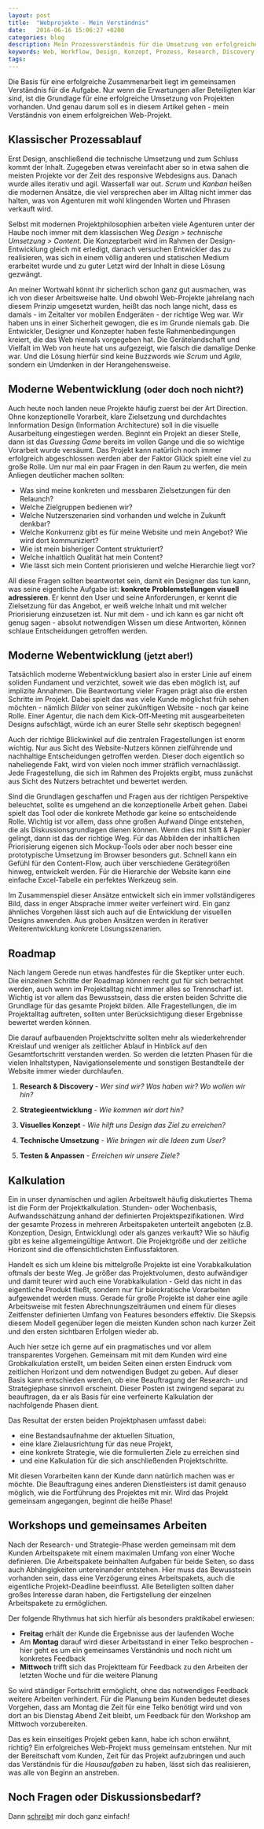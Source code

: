 ```yaml
---
layout: post
title:  "Webprojekte - Mein Verständnis"
date:   2016-06-16 15:06:27 +0200
categories: blog
description: Mein Prozessverständnis für die Umsetzung von erfolgreichen Webprojekten.
keywords: Web, Workflow, Design, Konzept, Prozess, Research, Discovery, Content-Analyse, Strategieentwicklung
tags:
---
```


Die Basis für eine erfolgreiche Zusammenarbeit liegt im gemeinsamen Verständnis für die Aufgabe.
Nur wenn die Erwartungen aller Beteiligten klar sind, ist die Grundlage für eine
erfolgreiche Umsetzung von Projekten vorhanden. Und genau darum soll es in diesem Artikel gehen -
mein Verständnis von einem erfolgreichen Web-Projekt.

## Klassischer Prozessablauf

Erst Design, anschließend die technische Umsetzung und zum Schluss kommt der Inhalt. Zugegeben etwas vereinfacht aber so in
etwa sahen die meisten Projekte vor der Zeit des responsive Webdesigns aus. Danach wurde alles iterativ und agil. Wasserfall
war out. *Scrum* und *Kanban* heißen die modernen Ansätze, die viel versprechen aber im Alltag nicht immer das halten,
was von Agenturen mit wohl klingenden Worten und Phrasen verkauft wird.

Selbst mit modernen Projektphilosophien arbeiten viele Agenturen unter der Haube noch immer mit dem klassischen Weg
*Design > technische Umsetzung > Content*. Die Konzeptarbeit wird im Rahmen der Design-Entwicklung gleich mit erledigt,
danach versuchen Entwickler das zu realisieren, was sich in einem völlig anderen und statischen Medium erarbeitet
wurde und zu guter Letzt wird der Inhalt in diese Lösung gezwängt.

An meiner Wortwahl könnt ihr sicherlich schon ganz gut ausmachen, was ich von dieser Arbeitsweise halte.
Und obwohl Web-Projekte jahrelang nach diesem Prinzip umgesetzt wurden, heißt das noch lange nicht, dass es damals - im
Zeitalter vor mobilen Endgeräten - der richtige Weg war.
Wir haben uns in einer Sicherheit gewogen, die es im Grunde niemals gab. Die Entwickler, Designer und Konzepter
haben feste Rahmenbedingungen kreiert, die das Web niemals vorgegeben hat. Die Gerätelandschaft und Vielfalt im Web
von heute hat uns aufgezeigt, wie falsch die damalige Denke war. Und die Lösung hierfür sind keine Buzzwords wie *Scrum*
und *Agile*, sondern ein Umdenken in der Herangehensweise.

## Moderne Webentwicklung <small>(oder doch noch nicht?)</small>

Auch heute noch landen neue Projekte häufig zuerst bei der Art Direction. Ohne konzeptionelle Vorarbeit, klare
Zielsetzung und durchdachtes Innformation Design (Information Architecture) soll in die visuelle Ausarbeitung
eingestiegen werden. Beginnt ein Projekt an dieser Stelle, dann ist das *Guessing Game* bereits im vollen Gange
und die so wichtige Vorarbeit wurde versäumt. Das Projekt kann natürlich noch immer erfolgreich abgeschlossen werden
aber der Faktor Glück spielt eine viel zu große Rolle. Um nur mal ein paar Fragen in den Raum zu werfen,
die mein Anliegen deutlicher machen sollten:

* Was sind meine konkreten und messbaren Zielsetzungen für den Relaunch?
* Welche Zielgruppen bedienen wir?
* Welche Nutzerszenarien sind vorhanden und welche in Zukunft denkbar?
* Welche Konkurrenz gibt es für meine Website und mein Angebot? Wie wird dort kommuniziert?
* Wie ist mein bisheriger Content strukturiert?
* Welche inhaltlich Qualität hat mein Content?
* Wie lässt sich mein Content priorisieren und welche Hierarchie liegt vor?

All diese Fragen sollten beantwortet sein, damit ein Designer das tun kann, was seine eigentliche Aufgabe ist:
__konkrete Problemstellungen visuell adressieren__. Er kennt den User und seine Anforderungen, er kennt die Zielsetzung
für das Angebot, er weiß welche Inhalt und mit welcher Priorisierung einzusetzen ist.
Nur mit dem - und ich kann es gar nicht oft genug sagen - absolut notwendigen Wissen um diese Antworten,
können schlaue Entscheidungen getroffen werden.

## Moderne Webentwicklung <small>(jetzt aber!)</small>

Tatsächlich moderne Webentwicklung basiert also in erster Linie auf einem soliden Fundament und verzichtet, soweit
wie das eben möglich ist, auf implizite Annahmen. Die Beantwortung vieler Fragen prägt also die ersten Schritte
im Projekt. Dabei spielt das was viele Kunde möglichst früh sehen möchten -  nämlich _Bilder_ von seiner
zukünftigen Website - noch gar keine Rolle. Einer Agentur, die nach dem Kick-Off-Meeting mit ausgearbeiteten
Designs aufschlägt, würde ich an eurer Stelle sehr skeptisch begegnen!

Auch der richtige Blickwinkel auf die zentralen Fragestellungen ist enorm wichtig. Nur aus Sicht des Website-Nutzers
können zielführende und nachhaltige Entscheidungen getroffen werden. Dieser doch eigentlich so naheliegende Fakt,
wird von vielen noch immer sträflich vernachlässigt. Jede Fragestellung, die sich im Rahmen des Projekts ergibt,
muss zunächst aus Sicht des Nutzers betrachtet und bewertet werden.

Sind die Grundlagen geschaffen und Fragen aus der richtigen Perspektive beleuchtet, sollte es umgehend an die
konzeptionelle Arbeit gehen. Dabei spielt das Tool oder die konkrete Methode gar keine so entscheidende Rolle.
Wichtig ist vor allem, dass ohne großen Aufwand Dinge entstehen, die als Diskussionsgrundlagen dienen können.
Wenn dies mit Stift & Papier gelingt, dann ist das der richtige Weg. Für das Abbilden der inhaltlichen Priorisierung
eigenen sich Mockup-Tools oder aber noch besser eine prototypische Umsetzung im Browser besonders gut. Schnell kann
ein Gefühl für den Content-Flow, auch über verschiedene Gerätegrößen hinweg, entwickelt werden. Für die Hierarchie der
Website kann eine einfache Excel-Tabelle ein perfektes Werkzeug sein.

Im Zusammenspiel dieser Ansätze entwickelt sich ein immer vollständigeres Bild, dass in enger Absprache immer weiter
verfeinert wird. Ein ganz ähnliches Vorgehen lässt sich auch auf die Entwicklung der visuellen Designs anwenden.
Aus groben Ansätzen werden in iterativer Weiterentwicklung konkrete Lösungsszenarien.

## Roadmap

Nach langem Gerede nun etwas handfestes für die Skeptiker unter euch. Die einzelnen Schritte der Roadmap
können recht gut für sich betrachtet werden, auch wenn im Projektalltag nicht immer alles so Trennscharf ist. Wichtig
ist vor allem das Bewusstsein, dass die ersten beiden Schritte die Grundlage für das gesamte Projekt bilden. Alle
Fragestellungen, die im Projektalltag auftreten, sollten unter Berücksichtigung dieser Ergebnisse bewertet werden können.

Die darauf aufbauenden Projektschritte sollten mehr als wiederkehrender Kreislauf und weniger als zeitlicher Ablauf in
Hinblick auf den Gesamtfortschritt verstanden werden. So werden die letzten Phasen für die vielen Inhaltstypen,
Navigationselemente und sonstigen Bestandteile der Website immer wieder durchlaufen.

1. __Research & Discovery__ - *Wer sind wir? Was haben wir? Wo wollen wir hin?*

2. __Strategieentwicklung__ - *Wie kommen wir dort hin?*

3. __Visuelles Konzept__ - *Wie hilft uns Design das Ziel zu erreichen?*

4. __Technische Umsetzung__ - *Wie bringen wir die Ideen zum User?*

5. __Testen & Anpassen__ - *Erreichen wir unsere Ziele?*


## Kalkulation

Ein in unser dynamischen und agilen Arbeitswelt häufig diskutiertes Thema ist die Form der Projektkalkulation.
Stunden- oder Wochenbasis, Aufwandsschätzung anhand der definierten Projektspezifikationen.
Wird der gesamte Prozess in mehreren Arbeitspaketen unterteilt angeboten (z.B. Konzeption, Design, Entwicklung)
oder als ganzes verkauft? Wie so häufig gibt es keine allgemeingültige Antwort. Die Projektgröße und der
zeitliche Horizont sind die offensichtlichsten Einflussfaktoren.

Handelt es sich um kleine bis mittelgroße Projekte ist eine Vorabkalkulation oftmals der beste Weg. Je größer das
Projektvolumen, desto aufwändiger und damit teurer wird auch eine Vorabkalkulation - Geld das nicht in das eigentliche
Produkt fließt, sondern nur für bürokratische Vorarbeiten aufgewendet werden muss. Gerade für große Projekte ist
daher eine agile Arbeitsweise mit festen Abrechnungszeiträumen und einem für dieses Zeitfenster definierten Umfang
von Features besonders effektiv. Die Skepsis diesem Modell gegenüber legen die meisten Kunden schon nach kurzer
Zeit und den ersten sichtbaren Erfolgen wieder ab.

Auch hier setze ich gerne auf ein pragmatisches und vor allem transparentes Vorgehen. Gemeinsam mit mit dem Kunden
wird eine Grobkalkulation erstellt, um beiden Seiten einen ersten Eindruck vom zeitlichen Horizont und dem notwendigen
Budget zu geben. Auf dieser Basis kann entschieden werden, ob eine Beauftragung der Research- und Strategiephase sinnvoll
erscheint. Dieser Posten ist zwingend separat zu beauftragen, da er als Basis für eine verfeinerte Kalkulation der
nachfolgende Phasen dient.

Das Resultat der ersten beiden Projektphasen umfasst dabei:

* eine Bestandsaufnahme der aktuellen Situation,
* eine klare Zielausrichtung für das neue Projekt,
* eine konkrete Strategie, wie die formulierten Ziele zu erreichen sind
* und eine Kalkulation für die sich anschließenden Projektschritte.

Mit diesen Vorarbeiten kann der Kunde dann natürlich machen was er möchte. Die Beauftragung eines anderen Dienstleisters
ist damit genauso möglich, wie die Fortführung des Projektes mit mir. Wird das Projekt gemeinsam angegangen, beginnt
die heiße Phase!

## Workshops und gemeinsames Arbeiten

Nach der Research- und Strategie-Phase werden gemeinsam mit dem Kunden Arbeitspakete mit einem maximalen Umfang von
einer Woche definieren. Die Arbeitspakete beinhalten Aufgaben für beide Seiten, so dass auch Abhängigkeiten
untereinander entstehen. Hier muss das Bewusstsein vorhanden sein, dass eine Verzögerung eines Arbeitspakets,
auch die eigentliche Projekt-Deadline beeinflusst. Alle Beteiligten sollten daher großes Interesse daran haben,
die Fertigstellung der einzelnen Arbeitspakete zu ermöglichen.

Der folgende Rhythmus hat sich hierfür als besonders praktikabel erwiesen:

* __Freitag__ erhält der Kunde die Ergebnisse aus der laufenden Woche
* Am __Montag__ darauf wird dieser Arbeitsstand in einer Telko besprochen - hier geht es um ein gemeinsames Verständnis
und noch nicht um konkretes Feedback
* __Mittwoch__ trifft sich das Projektteam für Feedback zu den Arbeiten der letzten Woche und für die weitere Planung

So wird ständiger Fortschritt ermöglicht, ohne das notwendiges Feedback weitere Arbeiten verhindert. Für die
Planung beim Kunden bedeutet dieses Vorgehen, dass am Montag die Zeit für eine Telko benötigt wird und von dort an bis
Dienstag Abend Zeit bleibt, um Feedback für den Workshop am Mittwoch vorzubereiten.

Das es kein einseitiges Projekt geben kann, habe ich schon erwähnt, richtig? Ein erfolgreiches Web-Projekt muss
gemeinsam entstehen. Nur mit der Bereitschaft vom Kunden, Zeit für das Projekt aufzubringen und auch das Verständnis
für die _Hausaufgaben_ zu haben, lässt sich das realisieren, was alle von Beginn an anstreben.

## Noch Fragen oder Diskussionsbedarf?

Dann [schreibt][mail] mir doch ganz einfach!

[mail]: mailto:me@nilswaldowski.de
